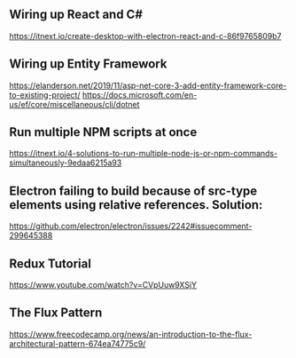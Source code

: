 Wiring up React and C#
--------------------------
https://itnext.io/create-desktop-with-electron-react-and-c-86f9765809b7

Wiring up Entity Framework
--------------------------
https://elanderson.net/2019/11/asp-net-core-3-add-entity-framework-core-to-existing-project/
https://docs.microsoft.com/en-us/ef/core/miscellaneous/cli/dotnet

Run multiple NPM scripts at once
----------------------------------
https://itnext.io/4-solutions-to-run-multiple-node-js-or-npm-commands-simultaneously-9edaa6215a93

Electron failing to build because of src-type elements using relative references. Solution:
--------------------------------------------------------------------------------------------
https://github.com/electron/electron/issues/2242#issuecomment-299645388

Redux Tutorial
--------------
https://www.youtube.com/watch?v=CVpUuw9XSjY

The Flux Pattern
----------------
https://www.freecodecamp.org/news/an-introduction-to-the-flux-architectural-pattern-674ea74775c9/


